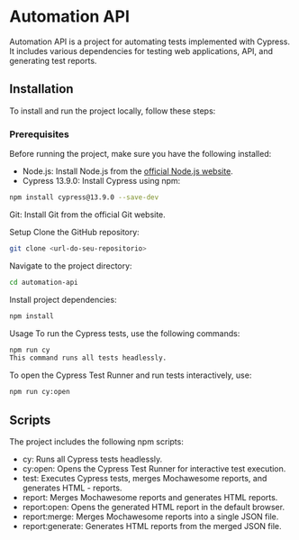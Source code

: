 # Automation API

Automation API is a project for automating tests implemented with Cypress. It includes various dependencies for testing web applications, API, and generating test reports.

## Installation

To install and run the project locally, follow these steps:

### Prerequisites

Before running the project, make sure you have the following installed:

- Node.js: Install Node.js from the [official Node.js website](https://nodejs.org/).
- Cypress 13.9.0: Install Cypress using npm:

```bash
npm install cypress@13.9.0 --save-dev
```
Git: Install Git from the official Git website.

Setup
Clone the GitHub repository:
```bash
git clone <url-do-seu-repositorio>
```
Navigate to the project directory:
```bash
cd automation-api
```
Install project dependencies:
```bash
npm install
```
Usage
To run the Cypress tests, use the following commands:

```bash
npm run cy
This command runs all tests headlessly.
```

To open the Cypress Test Runner and run tests interactively, use:

```bash
npm run cy:open
```

## Scripts

The project includes the following npm scripts:

- cy: Runs all Cypress tests headlessly.
- cy:open: Opens the Cypress Test Runner for interactive test execution.
- test: Executes Cypress tests, merges Mochawesome reports, and generates HTML - reports.
- report: Merges Mochawesome reports and generates HTML reports.
- report:open: Opens the generated HTML report in the default browser.
- report:merge: Merges Mochawesome reports into a single JSON file.
- report:generate: Generates HTML reports from the merged JSON file.